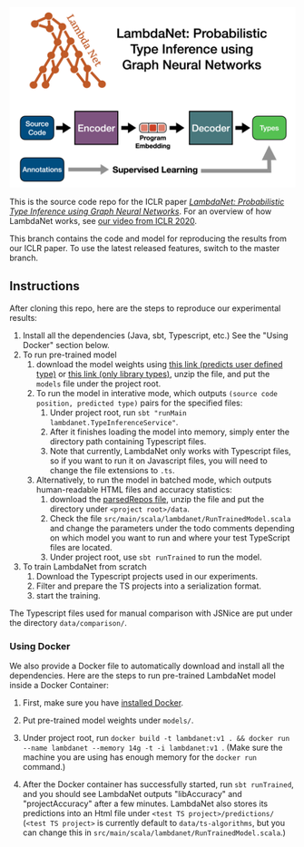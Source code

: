 <img src="images/Header.png" width="800" alt="LambdaNet Header"/>

This is the source code repo for the ICLR paper [*LambdaNet: Probabilistic Type Inference using Graph Neural Networks*](https://openreview.net/forum?id=Hkx6hANtwH). For an overview of how LambdaNet works, see [our video from ICLR 2020](https://iclr.cc/virtual_2020/poster_Hkx6hANtwH.html).

This branch contains the code and model for reproducing the results from our ICLR paper. To use the latest released features, switch to the master branch.

## Instructions
After cloning this repo, here are the steps to reproduce our experimental results:

 1. Install all the dependencies (Java, sbt, Typescript, etc.) See the "Using Docker" section below.
 2. To run pre-trained model
    1. download the model weights using [this link (predicts user defined type)](https://drive.google.com/file/d/1NvEVQ4-5tC3Nc-Mzpu3vYeyEcaM_zEgV/view?usp=sharing) or [this link (only library types)](TODO), unzip the file, and put the `models` file under the project root. 
    2. To run the model in interative mode, which outputs `(source code position, predicted type)` pairs for the specified files:
        1. Under project root, run `sbt "runMain lambdanet.TypeInferenceService"`.
        2. After it finishes loading the model into memory, simply enter the directory path containing Typescript files.
        3. Note that currently, LambdaNet only works with Typescript files, so if you want to run it on Javascript files, you will need to change the file extensions to `.ts`.
    3. Alternatively, to run the model in batched mode, which outputs human-readable HTML files and accuracy statistics:
        1. download the [parsedRepos file](https://drive.google.com/file/d/1ZhsUf9bUzT3ZJB0KzNP6w2aj3sQZwtsp/view?usp=sharing), unzip the file and put the directory under `<project root>/data`.
        2. Check the file `src/main/scala/lambdanet/RunTrainedModel.scala` and change the parameters under the todo comments depending on which model you want to run and where your test TypeScript files are located.
        3. Under project root, use `sbt runTrained` to run the model.
 3. To train LambdaNet from scratch 
    1. Download the Typescript projects used in our experiments.
    2. Filter and prepare the TS projects into a serialization format.
    3. start the training.

The Typescript files used for manual comparison with JSNice are put under the directory `data/comparison/`.


### Using Docker
We also provide a Docker file to automatically download and install all the dependencies. Here are the steps to run pre-trained LambdaNet model inside a Docker Container: 

  1. First, make sure you have [installed Docker](https://www.docker.com/get-started).
  
  2. Put pre-trained model weights under `models/`.
   
  3. Under project root, run `docker build -t lambdanet:v1 .
  && docker run --name lambdanet --memory 14g -t -i lambdanet:v1 `. (Make sure the machine you are using has enough memory for the `docker run` command.)
  
  4. After the Docker container has successfully started, run `sbt runTrained`, and you should see LambdaNet outputs "libAccuracy" and "projectAccuracy" after a few minutes. LambdaNet also stores its predictions into an Html file under `<test TS project>/predictions/` (`<test TS project>` is currently default to `data/ts-algorithms`, but you can change this in `src/main/scala/lambdanet/RunTrainedModel.scala`.)
